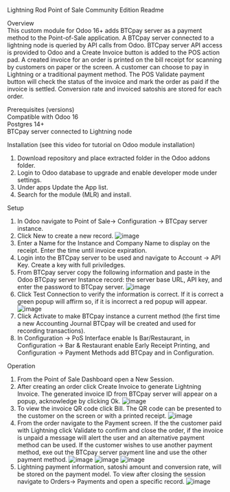 Lightning Rod Point of Sale Community Edition Readme

Overview
<br>This custom module for Odoo 16+ adds BTCpay server as a payment method to the Point-of-Sale application. A BTCpay server connected to a lightning node is queried by API calls from Odoo. BTCpay server API access is provided to Odoo and a Create Invoice button is added to the POS action pad. A created invoice for an order is printed on the bill receipt for scanning by customers on paper or the screen. A customer can choose to pay in Lightning or a traditional payment method. The POS Validate payment button will check the status of the invoice and mark the order as paid if the invoice is settled. Conversion rate and invoiced satoshis are stored for each order.

Prerequisites (versions)
<br>Compatible with Odoo 16
<br>Postgres 14+
<br>BTCpay server connected to Lightning node

Installation (see this video for tutorial on Odoo module installation)
1. Download repository and place extracted folder in the Odoo addons folder.
2. Login to Odoo database to upgrade and enable developer mode under settings.
3. Under apps Update the App list.
4. Search for the module (MLR) and install.

Setup

1. In Odoo navigate to Point of Sale-> Configuration -> BTCpay server instance.
2. Click New to create a new record.
   ![image](https://github.com/ERP-FTW/mlr_pos_community/assets/124227412/90591a58-7c0e-43da-931e-252fe154efbf)
4. Enter a Name for the Instance and Company Name to display on the receipt. Enter the time until invoice expiration.
5. Login into the BTCpay server to be used and navigate to Account -> API Key. Create a key with full priviledges.
6. From BTCpay server copy the following information and paste in the Odoo BTCpay server Instance record: the server base URL, API key, and enter the password to BTCpay server.
   ![image](https://github.com/ERP-FTW/mlr_pos_community/assets/124227412/4ca911a4-94b2-46ff-90e6-fc88e73873d2)
7. Click Test Connection to verify the information is correct. If it is correct a green popup will affirm so, if it is incorrect a red popup will appear.
   ![image](https://github.com/ERP-FTW/mlr_pos_community/assets/124227412/04ec94a0-c1b6-4d62-b898-fac53ff70693)
9. Click Activate to make BTCpay instance a current method (the first time a new Accounting Journal BTCpay will be created and used for recording transactions).
10. In Configuration -> PoS Interface enable Is Bar/Restaurant, in Configuration -> Bar & Restaurant enable Early Receipt Printing, and Configuration -> Payment Methods add BTCpay and in Configuration.

Operation
1. From the Point of Sale Dashboard open a New Session.
2. After creating an order click Create Invoice to generate Lightning Invoice. The generated invoice ID from BTCpay server will appear on a popup, acknowledge by clicking Ok.
   ![image](https://github.com/ERP-FTW/mlr_pos_community/assets/124227412/a32262b0-6f72-49bd-bfc4-922983516567)
4. To view the invoice QR code click Bill. The QR code can be presented to the customer on the screen or with a printed receipt.
   ![image](https://github.com/ERP-FTW/mlr_pos_community/assets/124227412/e7030bfb-83f3-4b73-96b1-f2bab5a2d4e0)
6. From the order navigate to the Payment screen. If the the customer paid with Lightning click Validate to confirm and close the order, if the invoice is unpaid a message will alert the user and an alternative payment method can be used. If the customer wishes to use another payment method, exe out the BTCpay server payment line and use the other payment method.
   ![image](https://github.com/ERP-FTW/mlr_pos_community/assets/124227412/f81ed8f2-2186-4ef8-a023-55b3c336a142)
   ![image](https://github.com/ERP-FTW/mlr_pos_community/assets/124227412/cfc6dc9f-a824-4ceb-9828-247a97b17ce6)
   ![image](https://github.com/ERP-FTW/mlr_pos_community/assets/124227412/ade11951-04ca-477c-b5df-aed39ce8350d)
8. Lightning payment information, satoshi amount and conversion rate, will be stored on the payment model. To view after closing the session navigate to Orders-> Payments and open a specific record.
![image](https://github.com/ERP-FTW/mlr_pos_community/assets/124227412/90fef5a4-d74d-48c1-9a09-9f6e8d266fa1)

